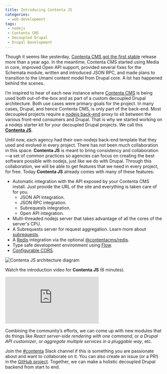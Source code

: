 ```yaml
---
title: Introducing Contenta JS
categories:
 - web-development
tags:
 - nodejs
 - Contenta CMS
 - Decoupled Drupal
 - Drupal Development
---
```

Though it seems like yesterday, [Contenta CMS got the first
stable](https://medium.com/@mateu.aguilo.bosch/contenta-cms-reaches-1-0-27cfcc3c70c6) release more than a year ago. In
the meantime, Contenta CMS started using Media in core, improved Open API support, provided several fixes for the
Schemata module, written and introduced JSON RPC, and made plans to transition to the Umami content model from Drupal
core. A lot has happened behind the scenes.
<!-- more -->
I’m inspired to hear of each new instance where [Contenta CMS](https://github.com/contentacms/contenta_jsonapi) is being
used both out-of-the-box and as part of a custom decoupled Drupal architecture. Both use cases were primary goals for
the project. In many cases, Drupal, and hence Contenta CMS, is only part of the back-end. Most decoupled projects
require a [nodejs back-end](https://github.com/contentacms/contentajs#why) proxy to sit between the various front-end
consumers and Drupal. That is why we started working on a nodejs starter kit for your decoupled Drupal projects. We call
this [**Contenta JS**](https://github.com/contentacms/contentajs).

Until now, each agency had their own nodejs back-end template that they used and evolved in every project. There has not
been much collaboration in this space. **Contenta JS** is meant to bring consistency and collaboration—a set of common
practices so agencies can focus on creating the best software possible with nodejs, just like we do with Drupal. Through
this collaboration, we will be able to get features that we need in every project, for free. Today **Contenta JS**
already comes with many of these features:

  - Automatic integration with the API exposed by your Contenta CMS install. Just provide the URL of the site and
    everything is taken care of for you.
      - JSON API integration.
      - JSON RPC integration.
      - Subrequests integration.
      - Open API integration.
  - Multi-threaded nodejs server that takes advantage of all the cores of the server's CPU.
  - A Subrequests server for request aggregation. Learn more about [subrequests](https://github.com/contentacms/contentajs/blob/master/docs/subrequests.md).
  - A [Redis](http://redis.io) integration via the optional [@contentacms/redis](https://github.com/contentacms/contentajsRedis).
  - Type safe development environment using [Flow](http://flow.org).
  - [Configurable CORS](https://github.com/contentacms/contentajs/blob/master/config/default.yml#L66-L85).

![Contenta JS architecture diagram](https://d2mxuefqeaa7sj.cloudfront.net/s_9C6EFB25C38FFE2EEE4263F56712CD754A85B31A07F2F90A3E1E7CEFD5CEEDCB_1531762042830_contentacms-node.png)

Watch the introduction video for **Contenta JS** (6 minutes).

<iframe src="https://www.youtube.com/embed/6bdbqo2tETg?rel=0&amp;showinfo=0" frameborder="0" allowfullscreen></iframe>

Combining the community’s efforts, we can come up with new modules that do things like *React server-side rendering with
one command*, or *a Drupal API customizer*, or *aggregate multiple services in a pluggable way*, etc.

Join the [#contenta](https://drupal.slack.com/messages/C5A70F7D1) Slack channel if this is something you are passionate
about and want to collaborate on it. You can also create an issue (or a PR!) in the [GitHub
project](https://github.com/contentacms/contentajs). Together, we can make a holistic decoupled Drupal backend from
start to end.
